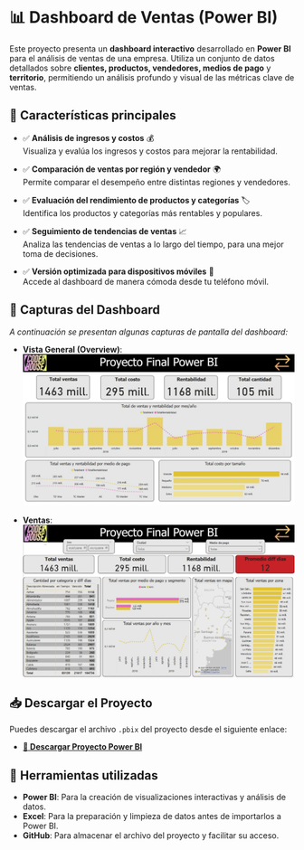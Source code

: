 # 📊 **Dashboard de Ventas (Power BI)**

Este proyecto presenta un **dashboard interactivo** desarrollado en **Power BI** para el análisis de ventas de una empresa. Utiliza un conjunto de datos detallados sobre **clientes, productos, vendedores, medios de pago** y **territorio**, permitiendo un análisis profundo y visual de las métricas clave de ventas.

## 🔹 **Características principales**

- ✅ **Análisis de ingresos y costos** 💰  
  Visualiza y evalúa los ingresos y costos para mejorar la rentabilidad.
  
- ✅ **Comparación de ventas por región y vendedor** 🌍  
  Permite comparar el desempeño entre distintas regiones y vendedores.
  
- ✅ **Evaluación del rendimiento de productos y categorías** 🏷️  
  Identifica los productos y categorías más rentables y populares.
  
- ✅ **Seguimiento de tendencias de ventas** 📈  
  Analiza las tendencias de ventas a lo largo del tiempo, para una mejor toma de decisiones.
  
- ✅ **Versión optimizada para dispositivos móviles** 📱  
  Accede al dashboard de manera cómoda desde tu teléfono móvil.

## 📸 **Capturas del Dashboard**

_A continuación se presentan algunas capturas de pantalla del dashboard:_

- **Vista General (Overview)**:  
  ![Overview](https://github.com/Lautaro-Falco/Portfolio-Data-Analytics/blob/main/Pf-powerbi-CoderHouse/Overview.jpg)

- **Ventas**:  
  ![Ventas](https://github.com/Lautaro-Falco/Portfolio-Data-Analytics/blob/main/Pf-powerbi-CoderHouse/Ventas.jpg)

## 📥 **Descargar el Proyecto**

Puedes descargar el archivo `.pbix` del proyecto desde el siguiente enlace:

- **[📎 Descargar Proyecto Power BI](https://github.com/Lautaro-Falco/Portfolio-Data-Analytics/raw/main/Pf-powerbi-CoderHouse/Proyecto%20Final%20Falco..pbix)**

## 🧠 **Herramientas utilizadas**

- **Power BI**: Para la creación de visualizaciones interactivas y análisis de datos.
- **Excel**: Para la preparación y limpieza de datos antes de importarlos a Power BI.
- **GitHub**: Para almacenar el archivo del proyecto y facilitar su acceso.

